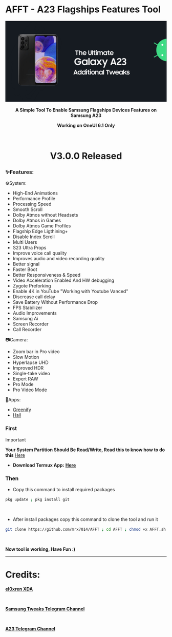 # AFFT - A23 Flagships Features Tool

<div align="center"><img src="banner.jpg">
  
**A Simple Tool To Enable Samsung Flagships Devices Features on Samsung A23**

**Working on OneUI 6.1 Only**

<br />

# V3.0.0 Released

</div>

### ✨️Features:

⚙️System:
- High-End Animations
- Performance Profile
- Processing Speed
- Smooth Scroll
- Dolby Atmos without Headsets
- Dolby Atmos in Games
- Dolby Atmos Game Profiles
- Flagship Edge Ligthining+
- Disable Index Scroll
- Multi Users
- S23 Ultra Props
- Improve voice call quality
- Improves audio and video recording quality
- Better signal
- Faster Boot
- Better Responsiveness & Speed
- Video Acceleration Enabled And HW debugging
- Zygote Preforking
- Enable 4K in YouTube "Working with Youtube Vanced"
- Discrease call delay
- Save Battery Without Performance Drop
- FPS Stabilizer
- Audio Improvements
- Samsung Ai
- Screen Recorder
- Call Recorder


📷Camera:
- Zoom bar in Pro video
- Slow Motion
- Hyperlapse UHD
- Improved HDR
- Single-take video
- Expert RAW
- Pro Mode
- Pro Video Mode

🤖Apps:
- <a href="https://youtu.be/tyi2TwdMf0U?si=yx6GzxAvKivUqKRI">Greenify</a>
- <a href="https://github.com/aistra0528/Hail">Hail</a>

### First

> [!IMPORTANT]
> **Your System Partition Should Be Read/Write, Read this to know how to do this** <a href="https://telegra.ph/How-to-convert-System-form-Read-Only-to-Read-Write-05-06">Here</a>

- **Download Termux App:** <a href="https://github.com/termux/termux-app/releases/download/v0.118.0/termux-app_v0.118.0+github-debug_arm64-v8a.apk">**Here**</a>

### Then

- Copy this command to install required packages
```sh
pkg update ; pkg install git
```

<br>

- After install packages copy this command to clone the tool and run it
```sh
git clone https://github.com/mrx7014/AFFT ; cd AFFT ; chmod +x AFFT.sh ; ./AFFT.sh
```

<br>

**Now tool is working, Have Fun :)**

<hr>

# Credits:
<a href="https://xdaforums.com/t/additional-features-for-samsung-devices.4181105/#post-83781033">**el0xren XDA**</a>

<br>

<a href="https://t.me/SamsungTweaks">**Samsung Tweaks Telegram Channel**</a>

<br>

<a href="https://t.me/A235channel">**A23 Telegram Channel**</a>
